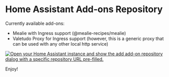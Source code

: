 # Home Assistant Add-ons Repository

Currently available add-ons:
- Mealie with Ingress support (@mealie-recipes/mealie)
- Valetudo Proxy for Ingress support (however, this is a generic proxy that can be used with any other local http service)

[![Open your Home Assistant instance and show the add add-on repository dialog with a specific repository URL pre-filled.](https://my.home-assistant.io/badges/supervisor_add_addon_repository.svg)](https://my.home-assistant.io/redirect/supervisor_add_addon_repository/?repository_url=https%3A%2F%2Fgithub.com%2Fkrakonos1602%2Fhassio-addons)

Enjoy!
